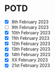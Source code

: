 # POTD
- [x] 8th February 2023
- [ ] 9th February 2023
- [x] 10th February 2023
- [x] 11th February 2023
- [x] 12th February 2023
- [x] 13th February 2023
- [x] 14th February 2023
- [x] XX  February 2023
- [x] 21st February 2023
